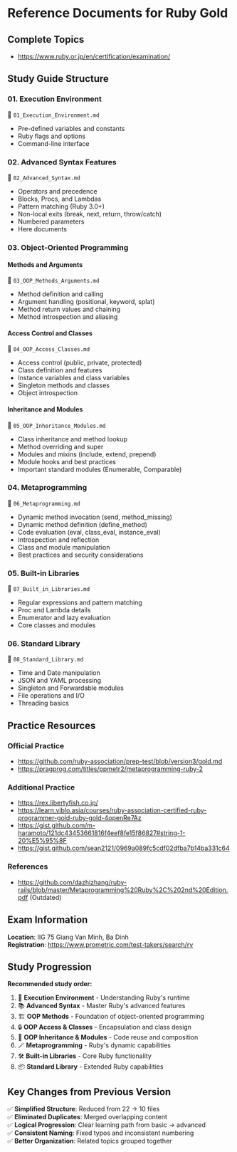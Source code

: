 # Reference Documents for Ruby Gold

## Complete Topics
- https://www.ruby.or.jp/en/certification/examination/

## Study Guide Structure

### 01. Execution Environment
📁 `01_Execution_Environment.md`
- Pre-defined variables and constants  
- Ruby flags and options
- Command-line interface

### 02. Advanced Syntax Features  
📁 `02_Advanced_Syntax.md`
- Operators and precedence
- Blocks, Procs, and Lambdas
- Pattern matching (Ruby 3.0+)
- Non-local exits (break, next, return, throw/catch)
- Numbered parameters
- Here documents

### 03. Object-Oriented Programming

#### Methods and Arguments
📁 `03_OOP_Methods_Arguments.md`
- Method definition and calling
- Argument handling (positional, keyword, splat)
- Method return values and chaining
- Method introspection and aliasing

#### Access Control and Classes
📁 `04_OOP_Access_Classes.md`
- Access control (public, private, protected)
- Class definition and features
- Instance variables and class variables
- Singleton methods and classes
- Object introspection

#### Inheritance and Modules
📁 `05_OOP_Inheritance_Modules.md`
- Class inheritance and method lookup
- Method overriding and super
- Modules and mixins (include, extend, prepend)
- Module hooks and best practices
- Important standard modules (Enumerable, Comparable)

### 04. Metaprogramming
📁 `06_Metaprogramming.md`
- Dynamic method invocation (send, method_missing)
- Dynamic method definition (define_method)
- Code evaluation (eval, class_eval, instance_eval)
- Introspection and reflection
- Class and module manipulation
- Best practices and security considerations

### 05. Built-in Libraries
📁 `07_Built_in_Libraries.md`
- Regular expressions and pattern matching
- Proc and Lambda details
- Enumerator and lazy evaluation
- Core classes and modules

### 06. Standard Library
📁 `08_Standard_Library.md`
- Time and Date manipulation
- JSON and YAML processing
- Singleton and Forwardable modules
- File operations and I/O
- Threading basics

## Practice Resources

### Official Practice
- https://github.com/ruby-association/prep-test/blob/version3/gold.md
- https://pragprog.com/titles/ppmetr2/metaprogramming-ruby-2

### Additional Practice
- https://rex.libertyfish.co.jp/
- https://learn.viblo.asia/courses/ruby-association-certified-ruby-programmer-gold-ruby-gold-4openRe7Az
- https://gist.github.com/m-haramoto/121dc43453661816f4eef8fe15f86827#string-1-20%E5%95%8F
- https://gist.github.com/sean2121/0969a089fc5cdf02dfba7b14ba331c64

### References
- https://github.com/dazhizhang/ruby-rails/blob/master/Metaprogramming%20Ruby%2C%202nd%20Edition.pdf (Outdated)

## Exam Information

**Location**: IIG 75 Giang Van Minh, Ba Dinh  
**Registration**: https://www.prometric.com/test-takers/search/ry

## Study Progression

**Recommended study order:**
1. 🚀 **Execution Environment** - Understanding Ruby's runtime
2. 📚 **Advanced Syntax** - Master Ruby's advanced features
3. 🏗️ **OOP Methods** - Foundation of object-oriented programming
4. 🔒 **OOP Access & Classes** - Encapsulation and class design
5. 🧬 **OOP Inheritance & Modules** - Code reuse and composition
6. 🪄 **Metaprogramming** - Ruby's dynamic capabilities
7. 🛠️ **Built-in Libraries** - Core Ruby functionality
8. 📦 **Standard Library** - Extended Ruby capabilities

## Key Changes from Previous Version

✅ **Simplified Structure**: Reduced from 22 → 10 files  
✅ **Eliminated Duplicates**: Merged overlapping content  
✅ **Logical Progression**: Clear learning path from basic → advanced  
✅ **Consistent Naming**: Fixed typos and inconsistent numbering  
✅ **Better Organization**: Related topics grouped together
